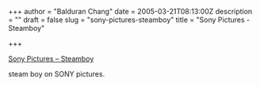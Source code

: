 +++
author = "Balduran Chang"
date = 2005-03-21T08:13:00Z
description = ""
draft = false
slug = "sony-pictures-steamboy"
title = "Sony Pictures - Steamboy"

+++


[Sony Pictures – Steamboy](http://www.sonypictures.com/movies/steamboy/)

steam boy on SONY pictures.


